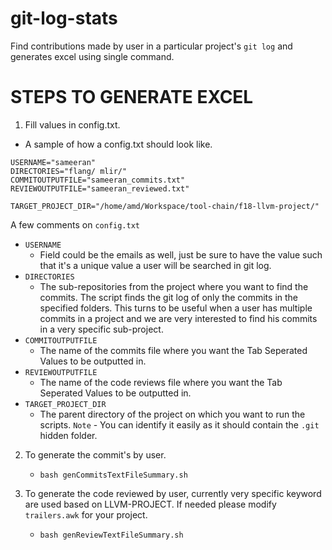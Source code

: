 # git-log-stats
Find contributions made by user in a particular project's `git log` and generates excel using single command.

# STEPS TO GENERATE EXCEL
1. Fill values in config.txt.

  - A sample of how a config.txt should look like.
  ```
  USERNAME="sameeran"
  DIRECTORIES="flang/ mlir/"  
  COMMITOUTPUTFILE="sameeran_commits.txt"
  REVIEWOUTPUTFILE="sameeran_reviewed.txt"
  
  TARGET_PROJECT_DIR="/home/amd/Workspace/tool-chain/f18-llvm-project/"
  ```
  
  A few comments on `config.txt`
   - `USERNAME`
     - Field could be the emails as well, just be sure to have the value such that it's a unique value a user will be searched in git log.
   - `DIRECTORIES`
     - The sub-repositories from the project where you want to find the commits. The script finds the git log of only the commits in the specified folders.
       This turns to be useful when a user has multiple commits in a project and we are very interested to find his commits in a very specific sub-project.
   - `COMMITOUTPUTFILE`
     - The name of the commits file where you want the Tab Seperated Values to be outputted in.
   - `REVIEWOUTPUTFILE`
     - The name of the code reviews file where you want the Tab Seperated Values to be outputted in.
   - `TARGET_PROJECT_DIR`
     - The parent directory of the project on which you want to run the scripts.
      `Note` - You can identify it easily as it should contain the `.git` hidden folder.
      
2. To generate the commit's by user.
   - `bash genCommitsTextFileSummary.sh`

3. To generate the code reviewed by user, currently very specific keyword are used based on LLVM-PROJECT.
   If needed please modify `trailers.awk` for your project. 
   - `bash genReviewTextFileSummary.sh`
